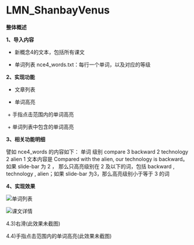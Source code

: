 # LMN_ShanbayVenus

**整体概述**

**1、导入内容**

- 新概念4的文本，包括所有课文

- 单词列表 nce4_words.txt：每行一个单词，以及对应的等级

**2、实现功能**

- 文章列表

- 单词高亮

  + 手指点击范围内的单词高亮
  
  + 单词列表中包含的单词高亮
  
**3、相关功能明细**

譬如 nce4_words 的内容如下：
单词 级别
compare 3
backward 2
technology 2
alien 1
文本内容是
Compared with the alien, our technology is backward。
如果 slide-bar 为 2 ， 那么只高亮级别在 2 及以下的词，包括 backward , technology ,
alien；如果 slide-bar 为3，那么高亮级别小于等于 3 的词

**4、实现效果**

![单词列表](https://github.com/Yangchengfeng/LMN_ShanbayVenus/imageFolder/单词列表.png)

![课文详情](https://github.com/Yangchengfeng/LMN_ShanbayVenus/imageFolder/课文详情.png)

4.3)右滑(此效果未截图)

4.4)手指点击范围内的单词高亮(此效果未截图)
